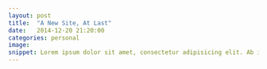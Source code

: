 ```yaml
---
layout: post
title:  "A New Site, At Last"
date:   2014-12-20 21:20:00
categories: personal
image:
snippet: Lorem ipsum dolor sit amet, consectetur adipisicing elit. Ab inventore quas repudiandae, nostrum veritatis neque error deleniti voluptas praesentium quo!
---
```

